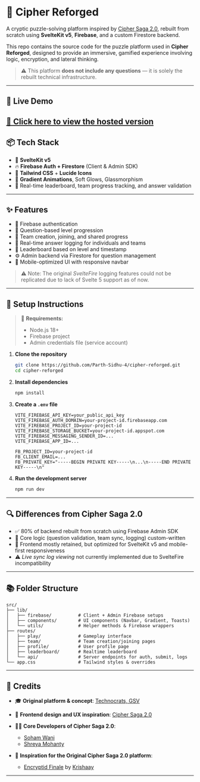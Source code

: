 # 🧩 Cipher Reforged

A cryptic puzzle-solving platform inspired by [Cipher Saga 2.0](https://github.com/technocratsgsv/Cipher-Saga-2.0.git), rebuilt from scratch using **SvelteKit v5**, **Firebase**, and a custom Firestore backend.

This repo contains the source code for the puzzle platform used in **Cipher Reforged**, designed to provide an immersive, gamified experience involving logic, encryption, and lateral thinking.

> ⚠️ This platform **does not include any questions** — it is solely the rebuilt technical infrastructure.

---

## 🚀 Live Demo

[🔗 Click here to view the hosted version](https://cipher-reforged.vercel.app)
---

## 📦 Tech Stack

- 🧠 **SvelteKit v5**
- 🔥 **Firebase Auth + Firestore** (Client & Admin SDK)
- 🎨 **Tailwind CSS** + **Lucide Icons**
- 🌌 **Gradient Animations**, Soft Glows, Glassmorphism
- 🧪 Real-time leaderboard, team progress tracking, and answer validation

---

## ✨ Features

- 🔐 Firebase authentication
- 🧩 Question-based level progression
- 👥 Team creation, joining, and shared progress
- 🧾 Real-time answer logging for individuals and teams
- 🧮 Leaderboard based on level and timestamp
- ⚙️ Admin backend via Firestore for question management
- 📱 Mobile-optimized UI with responsive navbar

> ⚠️ Note: The original *SvelteFire* logging features could not be replicated due to lack of Svelte 5 support as of now.

---

## 📁 Setup Instructions

> 🔧 **Requirements:**  
> - Node.js 18+  
> - Firebase project  
> - Admin credentials file (service account)

1. **Clone the repository**  
   ```bash
   git clone https://github.com/Parth-Sidhu-4/cipher-reforged.git
   cd cipher-reforged
   ```

2. **Install dependencies**  
   ```bash
   npm install
   ```

3. **Create a `.env` file**

   ```env
   VITE_FIREBASE_API_KEY=your_public_api_key
   VITE_FIREBASE_AUTH_DOMAIN=your-project-id.firebaseapp.com
   VITE_FIREBASE_PROJECT_ID=your-project-id
   VITE_FIREBASE_STORAGE_BUCKET=your-project-id.appspot.com
   VITE_FIREBASE_MESSAGING_SENDER_ID=...
   VITE_FIREBASE_APP_ID=...

   FB_PROJECT_ID=your-project-id
   FB_CLIENT_EMAIL=...
   FB_PRIVATE_KEY="-----BEGIN PRIVATE KEY-----\n...\n-----END PRIVATE KEY-----\n"
   ```

4. **Run the development server**

   ```bash
   npm run dev
   ```

---

## 🔍 Differences from Cipher Saga 2.0

- ✅ 80% of backend rebuilt from scratch using Firebase Admin SDK
- 🧠 Core logic (question validation, team sync, logging) custom-written
- 🎨 Frontend mostly retained, but optimized for SvelteKit v5 and mobile-first responsiveness
- ⚠️ *Live sync log viewing* not currently implemented due to SvelteFire incompatibility

---

## 📚 Folder Structure

```
src/
├── lib/
│   ├── firebase/          # Client + Admin Firebase setups
│   ├── components/        # UI components (Navbar, Gradient, Toasts)
│   └── utils/             # Helper methods & Firebase wrappers
├── routes/
│   ├── play/              # Gameplay interface
│   ├── team/              # Team creation/joining pages
│   ├── profile/           # User profile page
│   ├── leaderboard/       # Realtime leaderboard
│   └── api/               # Server endpoints for auth, submit, logs
└── app.css                # Tailwind styles & overrides
```

---

## 🧠 Credits

- 🎓 **Original platform & concept**: [Technocrats, GSV](https://github.com/technocratsgsv)  
- 🎨 **Frontend design and UX inspiration**: [Cipher Saga 2.0](https://github.com/technocratsgsv/Cipher-Saga-2.0.git)  
- 👨‍💻 **Core Developers of Cipher Saga 2.0**:  
  - [Soham Wani](https://github.com/Soham-Wani)  
  - [Shreya Mohanty](https://github.com/ShreyaPMohanty6)

- 🧪 **Inspiration for the Original Cipher Saga 2.0 platform**:
  - [Encryptid Finale](https://github.com/kry0sc0pic/encryptid-finale) by [Krishaay](https://github.com/kry0sc0pic)
  

---
